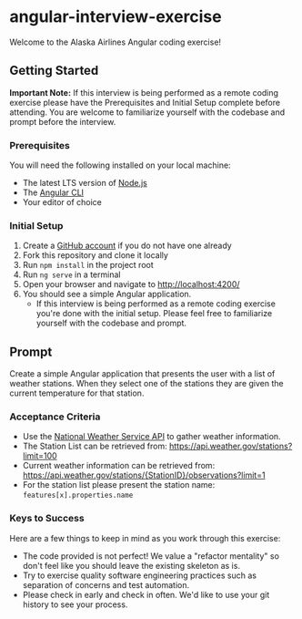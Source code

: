 # angular-interview-exercise

Welcome to the Alaska Airlines Angular coding exercise!

## Getting Started

**Important Note:** If this interview is being performed as a remote coding exercise please have the Prerequisites and Initial Setup complete before attending. You are welcome to familiarize yourself with the codebase and prompt before the interview.

### Prerequisites

You will need the following installed on your local machine:

* The latest LTS version of [Node.js](https://nodejs.org/en/)
* The [Angular CLI](https://angular.io/cli)
* Your editor of choice

### Initial Setup

1. Create a [GitHub account](https://github.com/) if you do not have one already
2. Fork this repository and clone it locally
3. Run `npm install` in the project root
4. Run `ng serve` in a terminal
5. Open your browser and navigate to [http://localhost:4200/](http://localhost:4200/)
6. You should see a simple Angular application.
    * If this interview is being performed as a remote coding exercise you're done with the initial setup. Please feel free to familiarize yourself with the codebase and prompt.

## Prompt

Create a simple Angular application that presents the user with a list of weather stations. When they select one of the stations they are given the current temperature for that station.

### Acceptance Criteria

* Use the [National Weather Service API](https://www.weather.gov/documentation/services-web-api#/default/station_observation_list) to gather weather information.
* The Station List can be retrieved from: https://api.weather.gov/stations?limit=100
* Current weather information can be retrieved from: https://api.weather.gov/stations/{StationID}/observations?limit=1
* For the station list please present the station name: `features[x].properties.name`

### Keys to Success

Here are a few things to keep in mind as you work through this exercise:

* The code provided is not perfect! We value a "refactor mentality" so don't feel like you should leave the existing skeleton as is.
* Try to exercise quality software engineering practices such as separation of concerns and test automation.
* Please check in early and check in often. We'd like to use your git history to see your process.


